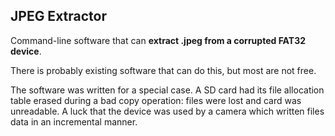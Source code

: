 ## JPEG Extractor

Command-line software that can **extract .jpeg from a corrupted FAT32 device**. 

There is probably existing software that can do this, but most are not free.

The software was written for a special case. A SD card had its file allocation table erased during a bad copy operation: files were lost and card was unreadable.
A luck that the device was used by a camera which written files data in an incremental manner.

